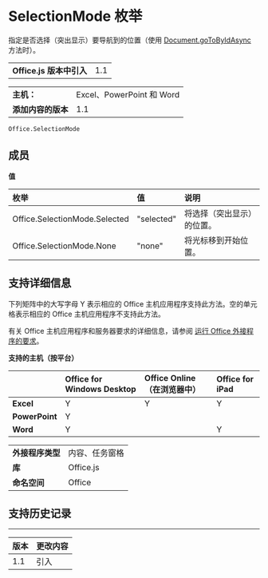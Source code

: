 
# <a name="selectionmode-enumeration"></a>SelectionMode 枚举
指定是否选择（突出显示）要导航到的位置（使用 [Document.goToByIdAsync](../../reference/shared/document.gotobyidasync.md) 方法时）。

|||
|:-----|:-----|
|**Office.js 版本中引入**|1.1|

|||
|:-----|:-----|
|**主机：**|Excel、PowerPoint 和 Word|
|**添加内容的版本**|1.1|



```
Office.SelectionMode
```


## <a name="members"></a>成员


**值**


|**枚举**|**值**|**说明**|
|:-----|:-----|:-----|
|Office.SelectionMode.Selected|"selected"|将选择（突出显示）的位置。|
|Office.SelectionMode.None|"none"|将光标移到开始位置。|

## <a name="support-details"></a>支持详细信息


下列矩阵中的大写字母 Y 表示相应的 Office 主机应用程序支持此方法。空的单元格表示相应的 Office 主机应用程序不支持此方法。

有关 Office 主机应用程序和服务器要求的详细信息，请参阅 [运行 Office 外接程序的要求](../../docs/overview/requirements-for-running-office-add-ins.md)。


**支持的主机（按平台）**


||**Office for Windows Desktop**|**Office Online（在浏览器中）**|**Office for iPad**|
|:-----|:-----|:-----|:-----|
|**Excel**|Y|Y|Y|
|**PowerPoint**|Y|||
|**Word**|Y||Y|

|||
|:-----|:-----|
|**外接程序类型**|内容、任务窗格|
|**库**|Office.js|
|**命名空间**|Office|

## <a name="support-history"></a>支持历史记录



****


|**版本**|**更改内容**|
|:-----|:-----|
|1.1|引入|

